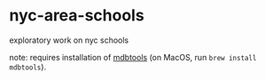 # nyc-area-schools
exploratory work on nyc schools

note: requires installation of [mdbtools](https://github.com/brianb/mdbtools) (on MacOS, run `brew install mdbtools`).
